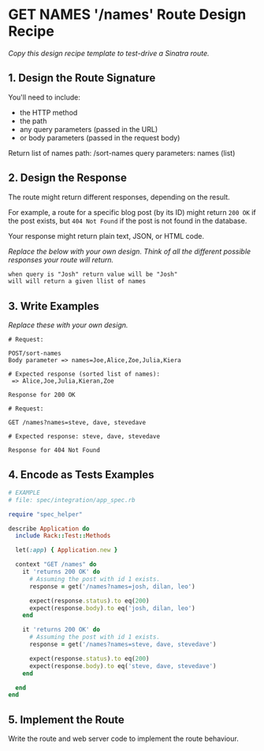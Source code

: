 # GET NAMES '/names' Route Design Recipe

_Copy this design recipe template to test-drive a Sinatra route._

## 1. Design the Route Signature

You'll need to include:
  * the HTTP method
  * the path
  * any query parameters (passed in the URL)
  * or body parameters (passed in the request body)

  Return list of names
  path: /sort-names
  query parameters: names (list)


## 2. Design the Response

The route might return different responses, depending on the result.

For example, a route for a specific blog post (by its ID) might return `200 OK` if the post exists, but `404 Not Found` if the post is not found in the database.

Your response might return plain text, JSON, or HTML code. 

_Replace the below with your own design. Think of all the different possible responses your route will return._

```html
when query is "Josh" return value will be "Josh" 
will will return a given llist of names
```

## 3. Write Examples

_Replace these with your own design._

```
# Request:

POST/sort-names
Body parameter => names=Joe,Alice,Zoe,Julia,Kiera

# Expected response (sorted list of names):
 => Alice,Joe,Julia,Kieran,Zoe

Response for 200 OK
```

```
# Request:

GET /names?names=steve, dave, stevedave

# Expected response: steve, dave, stevedave

Response for 404 Not Found
```

## 4. Encode as Tests Examples

```ruby
# EXAMPLE
# file: spec/integration/app_spec.rb

require "spec_helper"

describe Application do
  include Rack::Test::Methods

  let(:app) { Application.new }

  context "GET /names" do
    it 'returns 200 OK' do
      # Assuming the post with id 1 exists.
      response = get('/names?names=josh, dilan, leo')

      expect(response.status).to eq(200)
      expect(response.body).to eq('josh, dilan, leo')
    end

    it 'returns 200 OK' do
      # Assuming the post with id 1 exists.
      response = get('/names?names=steve, dave, stevedave')

      expect(response.status).to eq(200)
      expect(response.body).to eq('steve, dave, stevedave')
    end

  end
end
```

## 5. Implement the Route

Write the route and web server code to implement the route behaviour.
